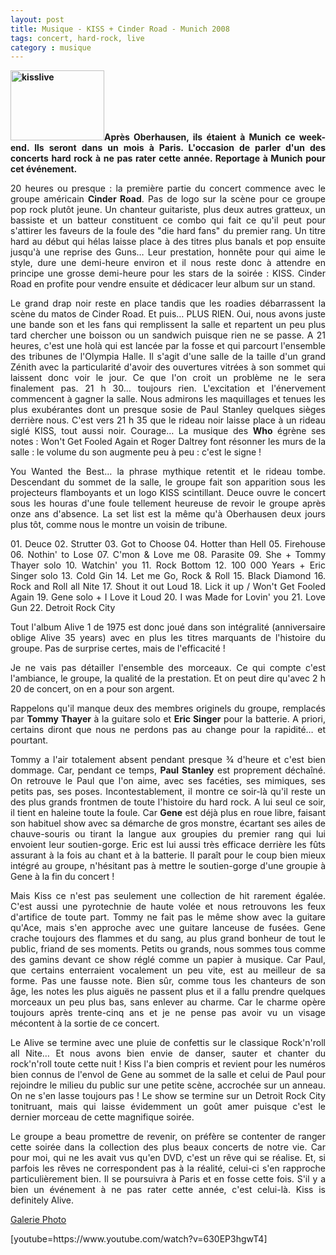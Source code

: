 ```yaml
---
layout: post
title: Musique - KISS + Cinder Road - Munich 2008
tags: concert, hard-rock, live
category : musique
---
```


<p style="text-align:justify;"><strong><a href="http://cheziceman.files.wordpress.com/2014/11/kisslive.jpg"><img class="alignleft size-thumbnail wp-image-4176" src="http://cheziceman.files.wordpress.com/2014/11/kisslive.jpg?w=150" alt="kisslive" width="150" height="112" /></a>Après Oberhausen, ils étaient à Munich ce week-end. Ils seront dans un mois à Paris. L'occasion de parler d'un des concerts hard rock à ne pas rater cette année. Reportage à Munich pour cet événement.</strong></p>

<div class="rss_texte">
<p style="text-align:justify;">20 heures ou presque : la première partie du concert commence avec le groupe américain <strong>Cinder Road</strong>. Pas de logo sur la scène pour ce groupe pop rock plutôt jeune. Un chanteur guitariste, plus deux autres gratteux, un bassiste et un batteur constituent ce combo qui fait ce qu'il peut pour s'attirer les faveurs de la foule des "die hard fans" du premier rang. Un titre hard au début qui hélas laisse place à des titres plus banals et pop ensuite jusqu'à une reprise des Guns… Leur prestation, honnête pour qui aime le style, dure une demi-heure environ et il nous reste donc à attendre en principe une grosse demi-heure pour les stars de la soirée : KISS. Cinder Road en profite pour vendre ensuite et dédicacer leur album sur un stand.</p>
<p style="text-align:justify;">Le grand drap noir reste en place tandis que les roadies débarrassent la scène du matos de Cinder Road. Et puis… PLUS RIEN. Oui, nous avons juste une bande son et les fans qui remplissent la salle et repartent un peu plus tard chercher une boisson ou un sandwich puisque rien ne se passe. A 21 heures, c'est une holà qui est lancée par la fosse et qui parcourt l'ensemble des tribunes de l'Olympia Halle. Il s'agit d'une salle de la taille d'un grand Zénith avec la particularité d'avoir des ouvertures vitrées à son sommet qui laissent donc voir le jour. Ce que l'on croit un problème ne le sera finalement pas. 21 h 30… toujours rien. L'excitation et l'énervement commencent à gagner la salle. Nous admirons les maquillages et tenues les plus exubérantes dont un presque sosie de Paul Stanley quelques sièges derrière nous. C'est vers 21 h 35 que le rideau noir laisse place à un rideau siglé KISS, tout aussi noir. Courage… La musique des <strong>Who</strong> égrène ses notes : Won't Get Fooled Again et Roger Daltrey font résonner les murs de la salle : le volume du son augmente peu à peu : c'est le signe !</p>
<p style="text-align:justify;">You Wanted the Best… la phrase mythique retentit et le rideau tombe. Descendant du sommet de la salle, le groupe fait son apparition sous les projecteurs flamboyants et un logo KISS scintillant. Deuce ouvre le concert sous les houras d'une foule tellement heureuse de revoir le groupe après onze ans d'absence. La set list est la même qu'à Oberhausen deux jours plus tôt, comme nous le montre un voisin de tribune.</p>
<p style="text-align:justify;">01. Deuce 02. Strutter 03. Got to Choose 04. Hotter than Hell 05. Firehouse 06. Nothin' to Lose 07. C'mon &amp; Love me 08. Parasite 09. She + Tommy Thayer solo 10. Watchin' you 11. Rock Bottom 12. 100 000 Years + Eric Singer solo 13. Cold Gin 14. Let me Go, Rock &amp; Roll 15. Black Diamond 16. Rock and Roll all Nite 17. Shout it out Loud 18. Lick it up / Won't Get Fooled Again 19. Gene solo + I Love it Loud 20. I was Made for Lovin' you 21. Love Gun 22. Detroit Rock City</p>
<p style="text-align:justify;">Tout l'album Alive 1 de 1975 est donc joué dans son intégralité (anniversaire oblige Alive 35 years) avec en plus les titres marquants de l'histoire du groupe. Pas de surprise certes, mais de l'efficacité !</p>
<p style="text-align:justify;">Je ne vais pas détailler l'ensemble des morceaux. Ce qui compte c'est l'ambiance, le groupe, la qualité de la prestation. Et on peut dire qu'avec 2 h 20 de concert, on en a pour son argent.</p>
<p style="text-align:justify;">Rappelons qu'il manque deux des membres originels du groupe, remplacés par <strong>Tommy Thayer</strong> à la guitare solo et <strong>Eric Singer</strong> pour la batterie. A priori, certains diront que nous ne perdons pas au change pour la rapidité… et pourtant.</p>
<p style="text-align:justify;">Tommy a l'air totalement absent pendant presque ¾ d'heure et c'est bien dommage. Car, pendant ce temps, <strong>Paul Stanley</strong> est proprement déchaîné. On retrouve le Paul que l'on aime, avec ses facéties, ses mimiques, ses petits pas, ses poses. Incontestablement, il montre ce soir-là qu'il reste un des plus grands frontmen de toute l'histoire du hard rock. A lui seul ce soir, il tient en haleine toute la foule. Car <strong>Gene</strong> est déjà plus en roue libre, faisant son habituel show avec sa démarche de gros monstre, écartant ses ailes de chauve-souris ou tirant la langue aux groupies du premier rang qui lui envoient leur soutien-gorge. Eric est lui aussi très efficace derrière les fûts assurant à la fois au chant et à la batterie. Il paraît pour le coup bien mieux intégré au groupe, n'hésitant pas à mettre le soutien-gorge d'une groupie à Gene à la fin du concert !</p>
<p style="text-align:justify;">Mais Kiss ce n'est pas seulement une collection de hit rarement égalée. C'est aussi une pyrotechnie de haute volée et nous retrouvons les feux d'artifice de toute part. Tommy ne fait pas le même show avec la guitare qu'Ace, mais s'en approche avec une guitare lanceuse de fusées. Gene crache toujours des flammes et du sang, au plus grand bonheur de tout le public, friand de ses moments. Petits ou grands, nous sommes tous comme des gamins devant ce show réglé comme un papier à musique. Car Paul, que certains enterraient vocalement un peu vite, est au meilleur de sa forme. Pas une fausse note. Bien sûr, comme tous les chanteurs de son âge, les notes les plus aiguës ne passent plus et il a fallu prendre quelques morceaux un peu plus bas, sans enlever au charme. Car le charme opère toujours après trente-cinq ans et je ne pense pas avoir vu un visage mécontent à la sortie de ce concert.</p>
<p style="text-align:justify;">Le Alive se termine avec une pluie de confettis sur le classique Rock'n'roll all Nite… Et nous avons bien envie de danser, sauter et chanter du rock'n'roll toute cette nuit ! Kiss l'a bien compris et revient pour les numéros bien connus de l'envol de Gene au sommet de la salle et celui de Paul pour rejoindre le milieu du public sur une petite scène, accrochée sur un anneau. On ne s'en lasse toujours pas ! Le show se termine sur un Detroit Rock City tonitruant, mais qui laisse évidemment un goût amer puisque c'est le dernier morceau de cette magnifique soirée.</p>
<p style="text-align:justify;">Le groupe a beau promettre de revenir, on préfère se contenter de ranger cette soirée dans la collection des plus beaux concerts de notre vie. Car pour moi, qui ne les avait vus qu'en DVD, c'est un rêve qui se réalise. Et, si parfois les rêves ne correspondent pas à la réalité, celui-ci s'en rapproche particulièrement bien. Il se poursuivra à Paris et en fosse cette fois. S'il y a bien un événement à ne pas rater cette année, c'est celui-là. Kiss is definitely Alive.</p>

<p style="text-align:justify;"><a href="https://www.flickr.com/search/?w=76217081@N04&amp;q=kiss%20munich">Galerie Photo</a></p>
<p style="text-align:justify;">[youtube=https://www.youtube.com/watch?v=630EP3hgwT4]</p>

</div>
